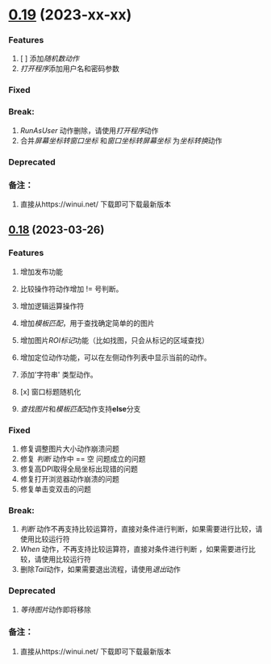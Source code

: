 # [0.19](https://github.com/shelllet/winui/compare/main...0.19) (2023-xx-xx)
### Features
1. [ ] 添加*随机数动作*
2. *打开程序*添加用户名和密码参数
   
### Fixed
### Break:
1. *RunAsUser* 动作删除，请使用*打开程序*动作
2. 合并*屏幕坐标转窗口坐标* 和*窗口坐标转屏幕坐标* 为*坐标转换*动作

### Deprecated
### 备注：

1. 直接从https://winui.net/ 下载即可下载最新版本


## [0.18](https://github.com/shelllet/winui/compare/main...dev) (2023-03-26)

### Features

1. 增加发布功能
2. 比较操作符动作增加 != 号判断。
3. 增加逻辑运算操作符
4. 增加*模板匹配*，用于查找确定简单的的图片
5. 增加图片*ROI标记*功能（比如找图，只会从标记的区域查找）
6. 增加定位动作功能，可以在左侧动作列表中显示当前的动作。
7. 添加'字符串' 类型动作。

8. [x] 窗口标题随机化
9. *查找图片*和*模板匹配*动作支持**else**分支

### Fixed

1. 修复调整图片大小动作崩溃问题
2. 修复 *判断* 动作中 == 空 问题成立的问题
3. 修复高DPI取得全局坐标出现错的问题
4. 修复打开浏览器动作崩溃的问题
5. 修复单击变双击的问题

### Break:

1. *判断* 动作不再支持比较运算符，直接对条件进行判断，如果需要进行比较，请使用比较运行符
2. *When* 动作，不再支持比较运算符，直接对条件进行判断 ，如果需要进行比较，请使用比较运行符
3. 删除*Tail*动作，如果需要退出流程，请使用*退出*动作

### Deprecated
1. *等待图片*动作即将移除

### 备注：

1. 直接从https://winui.net/ 下载即可下载最新版本
